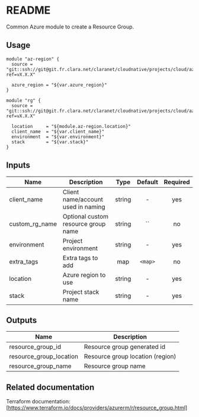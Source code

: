 # README #

Common Azure module to create a Resource Group.

## Usage
```
module "az-region" {
  source = "git::ssh://git@git.fr.clara.net/claranet/cloudnative/projects/cloud/azure/terraform/modules/regions.git?ref=vX.X.X"

  azure_region = "${var.azure_region}"
}

module "rg" {
  source = "git::ssh://git@git.fr.clara.net/claranet/cloudnative/projects/cloud/azure/terraform/modules/rg.git?ref=vX.X.X"

  location     = "${module.az-region.location}"
  client_name  = "${var.client_name}"
  environment  = "${var.environment}"
  stack        = "${var.stack}"
}
```

## Inputs

| Name | Description | Type | Default | Required |
|------|-------------|:----:|:-----:|:-----:|
| client_name | Client name/account used in naming | string | - | yes |
| custom_rg_name | Optional custom resource group name | string | `` | no |
| environment | Project environment | string | - | yes |
| extra_tags | Extra tags to add | map | `<map>` | no |
| location | Azure region to use | string | - | yes |
| stack | Project stack name | string | - | yes |

## Outputs

| Name | Description |
|------|-------------|
| resource_group_id | Resource group generated id |
| resource_group_location | Resource group location (region) |
| resource_group_name | Resource group name |

## Related documentation
Terraform documentation: [https://www.terraform.io/docs/providers/azurerm/r/resource_group.html]
